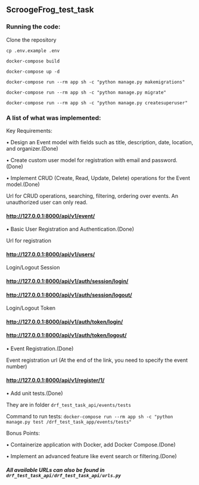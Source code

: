 ## ScroogeFrog_test_task

### Running the code:
Clone the repository

`cp .env.example .env`

`docker-compose build`

`docker-compose up -d `

`docker-compose run --rm app sh -c "python manage.py makemigrations"`

`docker-compose run --rm app sh -c "python manage.py migrate"`

`docker-compose run --rm app sh -c "python manage.py createsuperuser"`

### A list of what was implemented:
Key Requirements:

• Design an Event model with fields such as title, description, date, location, and organizer.(Done)

• Create custom user model for registration with email and password.(Done)

• Implement CRUD (Create, Read, Update, Delete) operations for the Event model.(Done)

Url for CRUD operations, searching, filtering, ordering over events. An unauthorized user can only read.
#### http://127.0.0.1:8000/api/v1/event/

• Basic User Registration and Authentication.(Done)

Url for registration
#### http://127.0.0.1:8000/api/v1/users/

Login/Logout Session
#### http://127.0.0.1:8000/api/v1/auth/session/login/
#### http://127.0.0.1:8000/api/v1/auth/session/logout/

Login/Logout Token
#### http://127.0.0.1:8000/api/v1/auth/token/login/
#### http://127.0.0.1:8000/api/v1/auth/token/logout/

• Event Registration.(Done)

Event registration url (At the end of the link, you need to specify the event number)
#### http://127.0.0.1:8000/api/v1/register/1/


• Add unit tests.(Done)

They are in folder `drf_test_task_api/events/tests`

Command to run tests:
`docker-compose run --rm app sh -c "python manage.py test /drf_test_task_app/events/tests"`

Bonus Points:

• Containerize application with Docker, add Docker Compose.(Done)

• Implement an advanced feature like event search or filtering.(Done)


##### All available URLs can also be found in `drf_test_task_api/drf_test_task_api/urls.py`